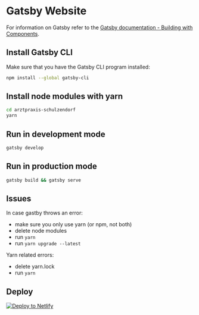 # Gatsby Website

For information on Gatsby refer to the [Gatsby documentation - Building with Components](https://www.gatsbyjs.org/docs/building-with-components/).

## Install Gatsby CLI

Make sure that you have the Gatsby CLI program installed:

```sh
npm install --global gatsby-cli
```

## Install node modules with yarn

```sh
cd arztpraxis-schulzendorf
yarn
```

## Run in development mode

```sh
gatsby develop
```

## Run in production mode

```sh
gatsby build && gatsby serve
```

## Issues

In case gastby throws an error:

- make sure you only use yarn (or npm, not both)
- delete node modules
- run `yarn`
- run `yarn upgrade --latest`

Yarn related errors:

- delete yarn.lock
- run `yarn`

## Deploy

[![Deploy to Netlify](https://www.netlify.com/img/deploy/button.svg)](https://app.netlify.com/start/deploy?repository=https://github.com/gatsbyjs/gatsby-starter-default)
